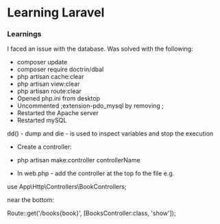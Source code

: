 # Learning Laravel



### Learnings

I faced an issue with the database.
Was solved with the following:

* composer update
* composer require doctrin/dbal
* php artisan cache:clear
* php artisan view:clear
* php artisan route:clear
* Opened php.ini from desktop
* Uncommented ;extension-pdo_mysql by removing ;
* Restarted the Apache server
* Restarted mySQL


dd() - dump and die - is used to inspect variables and stop the execution

* Create a controller:

* php artisan make:controller controllerName

* In web.php - add the controller at the top fo the file e.g.

use App\Http\Controllers\BookControllers;


near the bottom:

Route::get('/books{book}', [BooksController:class, 'show']);




